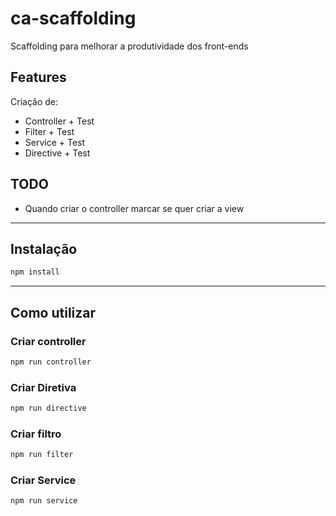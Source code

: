 # ca-scaffolding
Scaffolding para melhorar a produtividade dos front-ends

## Features

Criação de:

*  Controller + Test
*  Filter + Test
*  Service + Test
*  Directive + Test

## TODO

* Quando criar o controller marcar se quer criar a view

---

## Instalação
``` bash
npm install
```

---

## Como utilizar

### Criar controller
``` bash
npm run controller
```

### Criar Diretiva
``` bash
npm run directive
```

### Criar filtro
``` bash
npm run filter
```

### Criar Service
``` bash
npm run service
```

